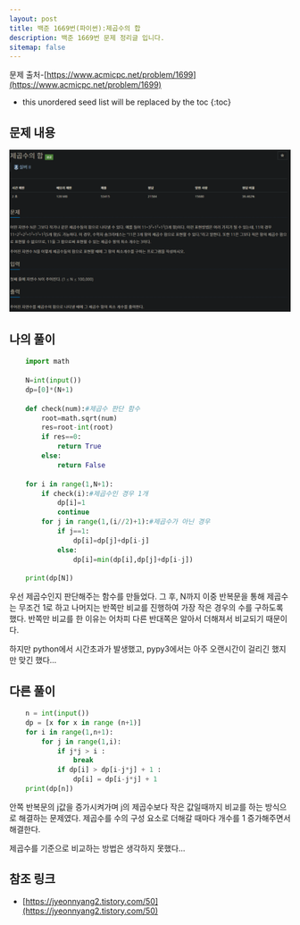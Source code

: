 ```yaml
---
layout: post
title: 백준 1669번(파이썬):제곱수의 합 
description: 백준 1669번 문제 정리글 입니다.
sitemap: false
---
```

문제 출처-[https://www.acmicpc.net/problem/1699](https://www.acmicpc.net/problem/1699)

* this unordered seed list will be replaced by the toc
{:toc}

## 문제 내용
![백준 1699번](/assets/img/blog/bj1669.png)

## 나의 풀이

~~~python
    import math

    N=int(input())
    dp=[0]*(N+1)

    def check(num):#제곱수 판단 함수
        root=math.sqrt(num)
        res=root-int(root)
        if res==0:
            return True
        else:
            return False
        
    for i in range(1,N+1):
        if check(i):#제곱수인 경우 1개
            dp[i]=1
            continue
        for j in range(1,(i//2)+1):#제곱수가 아닌 경우 
            if j==1:
                dp[i]=dp[j]+dp[i-j]
            else:
                dp[i]=min(dp[i],dp[j]+dp[i-j])

    print(dp[N])
~~~

우선 제곱수인지 판단해주는 함수를 만들었다. 그 후, N까지 이중 반복문을 통해 제곱수는 무조건 1로 하고 나머지는 반쪽만 비교를 진행하여 가장 작은 경우의 수를 구하도록 했다. 반쪽만 비교를 한 이유는 어차피 다른 반대쪽은 알아서 더해져서 비교되기 때문이다.

하지만 python에서 시간초과가 발생했고, pypy3에서는 아주 오랜시간이 걸리긴 했지만 맞긴 했다...


## 다른 풀이

~~~python
    n = int(input())
    dp = [x for x in range (n+1)]
    for i in range(1,n+1):
        for j in range(1,i):
            if j*j > i :
                break
            if dp[i] > dp[i-j*j] + 1 :
                dp[i] = dp[i-j*j] + 1
    print(dp[n])
~~~

안쪽 반복문의 j값을 증가시켜가며 j의 제곱수보다 작은 값일때까지 비교를 하는 방식으로 해결하는 문제였다.
제곱수를 수의 구성 요소로 더해갈 때마다 개수를 1 증가해주면서 해결한다.

제곱수를 기준으로 비교하는 방법은 생각하지 못했다...


## **참조 링크** 

- [https://jyeonnyang2.tistory.com/50](https://jyeonnyang2.tistory.com/50)
